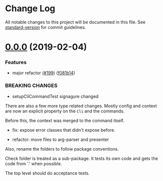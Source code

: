 # Change Log

All notable changes to this project will be documented in this file. See [standard-version](https://github.com/conventional-changelog/standard-version) for commit guidelines.

<a name="0.0.0"></a>
# [0.0.0](https://github.com/unional/clibuilder/compare/v3.0.0...v0.0.0) (2019-02-04)


### Features

* major refactor ([#199](https://github.com/unional/clibuilder/issues/199)) ([f081b14](https://github.com/unional/clibuilder/commit/f081b14))


### BREAKING CHANGES

* setupCliCommandTest signagure changed

There are also a few more type related changes.
Mostly config and context are now an explicit property on the `Cli` and the commands.

Before this, the context was merged to the command itself.

* fix: expose error classes that didn't expose before.

* refactor: move files to arg-parser and presenter

Also, rename the folders to follow package conventions.

Check folder is treated as a sub-package.
It tests its own code and gets the code from '.' when possible.

The top level should do acceptance tests.
